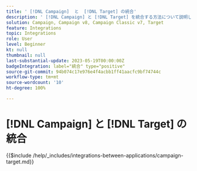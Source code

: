 ```yaml
---
title: ' [!DNL Campaign]  と  [!DNL Target] の統合'
description: ' [!DNL Campaign] と [!DNL Target] を統合する方法について説明します。'
solution: Campaign, Campaign v8, Campaign Classic v7, Target
feature: Integrations
topic: Integrations
role: User
level: Beginner
kt: null
thumbnail: null
last-substantial-update: 2023-05-19T00:00:00Z
badgeIntegration: label="統合" type="positive"
source-git-commit: 94b074c17e976e4f4acbb1ff41aacfc9bf74744c
workflow-type: tm+mt
source-wordcount: '10'
ht-degree: 100%

---
```



# [!DNL Campaign] と [!DNL Target] の統合

{{$include /help/_includes/integrations-between-applications/campaign-target.md}}
